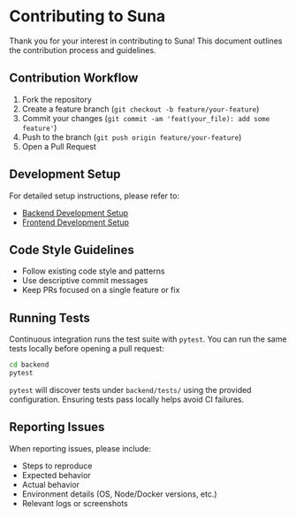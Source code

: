 # Contributing to Suna

Thank you for your interest in contributing to Suna! This document outlines the contribution process and guidelines.

## Contribution Workflow

1. Fork the repository
2. Create a feature branch (`git checkout -b feature/your-feature`)
3. Commit your changes (`git commit -am 'feat(your_file): add some feature'`)
4. Push to the branch (`git push origin feature/your-feature`)
5. Open a Pull Request

## Development Setup

For detailed setup instructions, please refer to:

- [Backend Development Setup](backend/README.md)
- [Frontend Development Setup](frontend/README.md)

## Code Style Guidelines

- Follow existing code style and patterns
- Use descriptive commit messages
- Keep PRs focused on a single feature or fix

## Running Tests

Continuous integration runs the test suite with `pytest`. You can run the same
tests locally before opening a pull request:

```bash
cd backend
pytest
```

`pytest` will discover tests under `backend/tests/` using the provided
configuration. Ensuring tests pass locally helps avoid CI failures.

## Reporting Issues

When reporting issues, please include:

- Steps to reproduce
- Expected behavior
- Actual behavior
- Environment details (OS, Node/Docker versions, etc.)
- Relevant logs or screenshots
